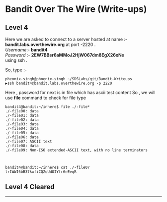 # Bandit Over The Wire (Write-ups)

## Level 4


Here we are asked to connect to a server hosted at name :- **bandit.labs.overthewire.org** at port -2220 .</br>
_Username_:- **bandit4** </br>
_Password_ :- **2EW7BBsr6aMMoJ2HjW067dm8EgX26xNe**
</br>
using ssh .

So, type :- </br>
```console
pheonix-singh@phoenix-singh ~/SDSLabs/git/Bandit-Writeups   
▶ssh bandit4@bandit.labs.overthewire.org -p 2220
```
Here , password for next is in file which has ascii test content
So , we will use  **file** command to check for file type

```console
bandit4@bandit:~/inhere$ file ./-file*
./-file00: data
./-file01: data
./-file02: data
./-file03: data
./-file04: data
./-file05: data
./-file06: data
./-file07: ASCII text
./-file08: data
./-file09: Non-ISO extended-ASCII text, with no line terminators



```
```console
bandit4@bandit:~/inhere$ cat ./-file07
lrIWWI6bB37kxfiCQZqUdOIYfr6eEeqR

```
## Level 4 Cleared
---